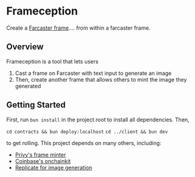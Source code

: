 # Frameception

Create a [Farcaster frame](https://www.dynamic.xyz/blog/farcaster-frames).... from within a farcaster frame.

## Overview
Frameception is a tool that lets users
1. Cast a frame on Farcaster with text input to generate an image
2. Then, create another frame that allows others to mint the image they generated

## Getting Started

First, run `bun install` in the project root to install all dependencies. Then, 

```cd contracts && bun deploy:localhost```
```cd ../client && bun dev```

to get rolling. This project depends on many others, including:

- [Privy's frame minter](https://www.privy.io)
- [Coinbase's onchainkit](https://github.com/coinbase/onchainkit)
- [Replicate for image generation](https://github.com/replicate)
